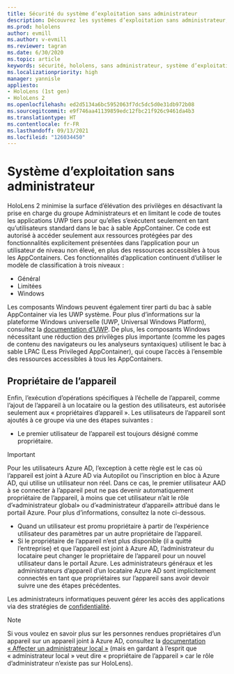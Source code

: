 ```yaml
---
title: Sécurité du système d’exploitation sans administrateur
description: Découvrez les systèmes d’exploitation sans administrateur, les propriétaires d’appareils et la sécurité sur les appareils de réalité mixte HoloLens.
ms.prod: hololens
author: evmill
ms.author: v-evmill
ms.reviewer: tagran
ms.date: 6/30/2020
ms.topic: article
keywords: sécurité, hololens, sans administrateur, système d’exploitation, système d’exploitation sans administrateur, système d’exploitation avec administrateur, hololens 2, sécurité hololens 2,
ms.localizationpriority: high
manager: yannisle
appliesto:
- HoloLens (1st gen)
- HoloLens 2
ms.openlocfilehash: ed2d5134a6bc5952063f7dc5dc5d0e31db972b08
ms.sourcegitcommit: e9f746aa41139859edc12fbc21f926c9461da4b3
ms.translationtype: HT
ms.contentlocale: fr-FR
ms.lasthandoff: 09/13/2021
ms.locfileid: "126034450"
---
```

# <a name="admin-less-operating-system"></a>Système d’exploitation sans administrateur

HoloLens 2 minimise la surface d’élévation des privilèges en désactivant la prise en charge du groupe Administrateurs et en limitant le code de toutes les applications UWP tiers pour qu’elles s’exécutent seulement en tant qu’utilisateurs standard dans le bac à sable AppContainer. Ce code est autorisé à accéder seulement aux ressources protégées par des fonctionnalités explicitement présentées dans l’application pour un utilisateur de niveau non élevé, en plus des ressources accessibles à tous les AppContainers.
Ces fonctionnalités d’application continuent d’utiliser le modèle de classification à trois niveaux :
  * Général
  * Limitées
  * Windows

Les composants Windows peuvent également tirer parti du bac à sable AppContainer via les UWP système. Pour plus d’informations sur la plateforme Windows universelle (UWP, Universal Windows Platform), consultez la [documentation d’UWP](/windows/uwp/). De plus, les composants Windows nécessitant une réduction des privilèges plus importante (comme les pages de contenu des navigateurs ou les analyseurs syntaxiques) utilisent le bac à sable LPAC (Less Privileged AppContainer), qui coupe l’accès à l’ensemble des ressources accessibles à tous les AppContainers.

## <a name="device-owner"></a>Propriétaire de l’appareil

Enfin, l’exécution d’opérations spécifiques à l’échelle de l’appareil, comme l’ajout de l’appareil à un locataire ou la gestion des utilisateurs, est autorisée seulement aux « propriétaires d’appareil ». Les utilisateurs de l’appareil sont ajoutés à ce groupe via une des étapes suivantes :
  * Le premier utilisateur de l’appareil est toujours désigné comme propriétaire. 
> [!IMPORTANT]
>Pour les utilisateurs Azure AD, l’exception à cette règle est le cas où l’appareil est joint à Azure AD via Autopilot ou l’inscription en bloc à Azure AD, qui utilise un utilisateur non réel. Dans ce cas, le premier utilisateur AAD à se connecter à l’appareil peut ne pas devenir automatiquement propriétaire de l’appareil, à moins que cet utilisateur n’ait le rôle d’«administrateur global» ou d’«administrateur d’appareil» attribué dans le portail Azure. Pour plus d’informations, consultez la note ci-dessous.  

  * Quand un utilisateur est promu propriétaire à partir de l’expérience utilisateur des paramètres par un autre propriétaire de l’appareil.
  * Si le propriétaire de l’appareil n’est plus disponible (il a quitté l’entreprise) et que l’appareil est joint à Azure AD, l’administrateur du locataire peut changer le propriétaire de l’appareil pour un nouvel utilisateur dans le portail Azure. Les administrateurs généraux et les administrateurs d’appareil d’un locataire Azure AD sont implicitement connectés en tant que propriétaires sur l’appareil sans avoir devoir suivre une des étapes précédentes.  

 Les administrateurs informatiques peuvent gérer les accès des applications via des stratégies de [confidentialité](/windows/client-management/mdm/policy-csp-privacy). 

> [!NOTE]
> Si vous voulez en savoir plus sur les personnes rendues propriétaires d’un appareil sur un appareil joint à Azure AD, consultez la [documentation « Affecter un administrateur local »](/azure/active-directory/devices/assign-local-admin) (mais en gardant à l’esprit que « administrateur local » veut dire « propriétaire de l’appareil » car le rôle d’administrateur n’existe pas sur HoloLens).